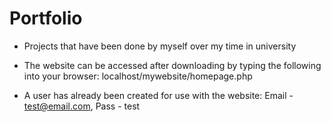 # Portfolio
- Projects that have been done by myself over my time in university


- The website can be accessed after downloading by typing the following into your browser: localhost/mywebsite/homepage.php
- A user has already been created for use with the website: Email - test@email.com, Pass - test

